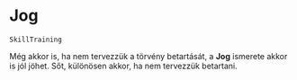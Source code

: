 # Jog

`SkillTraining`

Még akkor is, ha nem tervezzük a törvény betartását, a **Jog** ismerete akkor is jól jöhet. Sőt, különösen akkor, ha nem tervezzük betartani.
